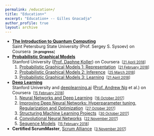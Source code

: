 ```yaml
---
permalink: /education+/
title: "Education+"
excerpt: "Education+ -- Gilles Gnacadja"
author_profile: true
layout: archive
---
```


<link rel="stylesheet" href="/assets/css/my-style.css"/>

* <a class="aa" target="GGnSndWndw" href="https://www.coursera.org/learn/quantum-computing-algorithms/">**The Introduction to Quantum Computing**</a><br/>
  Saint Petersburg State University (Prof. Sergey S. Sysoev) on Coursera&nbsp;&nbsp;<small>[**in progress**]</small>
* <a class="aa" target="GGnSndWndw" href="https://www.coursera.org/specializations/probabilistic-graphical-models">**Probabilistic Graphical Models**</a><br/>
  Stanford University (<a class="aa" target="GGnSndWndw" href="https://ai.stanford.edu/users/koller/">Prof. Daphne Koller</a>) on Coursera&nbsp;&nbsp;<small>[<a class="aa" target="GGnSndWndw" href="https://www.coursera.org/account/accomplishments/specialization/certificate/QYDEHNLAQ232">21 April 2018</a>]</small>
    1. <a class="aa" target="GGnSndWndw" href="https://www.coursera.org/learn/probabilistic-graphical-models">Probabilistic Graphical Models 1: Representation</a>&nbsp;&nbsp;<small>[<a class="aa" target="GGnSndWndw" href="https://www.coursera.org/account/accomplishments/records/RAY5M73TVU45">21 February 2018</a>]</small>
    1. <a class="aa" target="GGnSndWndw" href="https://www.coursera.org/learn/probabilistic-graphical-models-2-inference">Probabilistic Graphical Models 2: Inference</a>&nbsp;&nbsp;<small>[<a class="aa" target="GGnSndWndw" href="https://www.coursera.org/account/accomplishments/records/9QVP2T9PEB5M">25 March 2018</a>]</small>
    1. <a class="aa" target="GGnSndWndw" href="https://www.coursera.org/learn/probabilistic-graphical-models-3-learning">Probabilistic Graphical Models 3: Learning</a>&nbsp;&nbsp;<small>[<a class="aa" target="GGnSndWndw" href="https://www.coursera.org/account/accomplishments/records/9ZVH4JDCCQR6">21 April 2018</a>]</small>
* <a class="aa" target="GGnSndWndw" href="https://www.coursera.org/specializations/deep-learning">**Deep Learning**</a><br/>
  Stanford University and <a class="aa" target="GGnSndWndw" href="https://www.deeplearning.ai/">deeplearning.ai</a> (<a class="aa" target="GGnSndWndw" href="https://www.andrewng.org/">Prof. Andrew Ng</a> et al.) on Coursera&nbsp;&nbsp;<small>[<a class="aa" target="GGnSndWndw" href="https://www.coursera.org/account/accomplishments/specialization/certificate/8Q9H9Z3ULNNW">15 February 2018</a>]</small>
    1. <a class="aa" target="GGnSndWndw" href="https://www.coursera.org/learn/neural-networks-deep-learning/">Neural Networks and Deep Learning</a>&nbsp;&nbsp;<small>[<a class="aa" target="GGnSndWndw" href="https://www.coursera.org/account/accomplishments/records/UUCADF6UCTNW">16 October 2017</a>]</small>
    1. <a class="aa" target="GGnSndWndw" href="https://www.coursera.org/learn/deep-neural-network/">Improving Deep Neural Networks: Hyperparameter tuning, Regularization and Optimization</a>&nbsp;&nbsp;<small>[<a class="aa" target="GGnSndWndw" href="https://www.coursera.org/account/accomplishments/records/NW35GRMFMPJN">27 October 2017</a>]</small>
    1. <a class="aa" target="GGnSndWndw" href="https://www.coursera.org/learn/machine-learning-projects/">Structuring Machine Learning Projects</a>&nbsp;&nbsp;<small>[<a class="aa" target="GGnSndWndw" href="https://www.coursera.org/account/accomplishments/records/LWMAPGN77CX7">30 October 2017</a>]</small>
    1. <a class="aa" target="GGnSndWndw" href="https://www.coursera.org/learn/convolutional-neural-networks/">Convolutional Neural Networks</a>&nbsp;&nbsp;<small>[<a class="aa" target="GGnSndWndw" href="https://www.coursera.org/account/accomplishments/records/FELBNFRQ3FZF">22 November 2017</a>]</small>
    1. <a class="aa" target="GGnSndWndw" href="https://www.coursera.org/learn/nlp-sequence-models/">Sequence Models</a>&nbsp;&nbsp;<small>[<a class="aa" target="GGnSndWndw" href="https://www.coursera.org/account/accomplishments/records/DMMW5ZGFM9XY">15 February 2018</a>]</small>
* **Certified ScrumMaster**, <a class="aa" target="GGnSndWndw" href="https://www.scrumalliance.org/about-us">Scrum Alliance</a>&nbsp;&nbsp;<small>[<a class="aa" target="GGnSndWndw" href="https://www.scrumalliance.org/community/profile/ggnacadja">3 November 2017</a>]</small>
